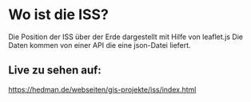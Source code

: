 # Wo ist die ISS? 
Die Position der ISS über der Erde dargestellt mit Hilfe von leaflet.js
Die Daten kommen von einer API die eine json-Datei liefert.

## Live zu sehen auf:
https://hedman.de/webseiten/gis-projekte/iss/index.html
